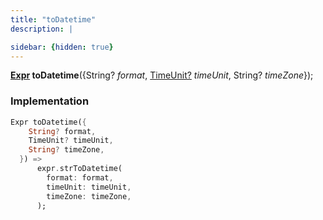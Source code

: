 ```yaml
---
title: "toDatetime"
description: |

sidebar: {hidden: true}
---
```

<span class="dart-code"><strong>[Expr] toDatetime</strong>({<span class="nobr">String? <i>format</i></span>, <span class="nobr">[TimeUnit?] <i>timeUnit</i></span>, <span class="nobr">String? <i>timeZone</i></span>});</span>


### Implementation
```dart
Expr toDatetime({
    String? format,
    TimeUnit? timeUnit,
    String? timeZone,
  }) =>
      expr.strToDatetime(
        format: format,
        timeUnit: timeUnit,
        timeZone: timeZone,
      );
```

[Expr]: /reference/classes/expr
[TimeUnit?]: /reference/enums/timeunit